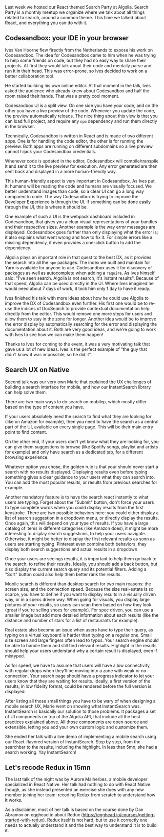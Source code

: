 Last week we hosted our React themed Search Party at Algolia. Search Party is
a monthly meetup we organize where we talk about all things related to search,
around a common theme. This time we talked about React, and everything you can
do with it.

## Codesandbox: your IDE in your browser

Ives Van Hoorne flew firectly from the Netherlands to expose his work on
Codesandbox. The idea for Codesandbox came to him when he was trying to help
some friends on code, but they had no easy way to share their projects. At first
they would talk about their code and mentally parse and run it in their head.
This was error-prone, so Ives decided to work on a better collaboration tool.

He started building his own online editor. At that moment in the talk, Ives
asked the audience who already knew about Codesandbox and half the room raised
their hands. That was a pretty cool moment.

Codesandbox UI is a split view. On one side you have your code, and on the other
you have a live preview of the code. Whenever you update the code, the preview
automatically reloads. The nice thing about this view is that you can load full
project, and require any `npm` dependency and run them directly in the browser.

Technically, Codesandbox is written in React and is made of two different apps.
One is for handling the code editor, the other is for running the preview. Both
apps are running on different subdomains so a live preview cannot hijack your
Codesandbox credentials.

Whenever code is updated in the editor, Codesandbox will compile/transpile it
and send it to the live preview for execution. Any error generated are then sent
back and displayed in a more human-friendly way.

This human-friendly aspect is very important in Codesandbox. As Ives put it:
humans will be reading the code and humans are visually focused. We better
understand images than code, so a clear UI can go a long way compared to code.
The way Codesandbox is trying to improve the Developer Experience is through the
UI. If something can be done easily through the UI, this is where it should be.

One example of such a UI is the webpack dashboard included in Codesandbox, that
gives you a clear visual representations of your bundles and their respective
sizes. Another example is the way error messages are displayed. Codesandbox goes
further than only displaying what the error is; it also explains what went wrong
and how to fix it. For simple errors like a missing dependency, it even
provides a one-click button to add the dependency.

Algolia plays an important role in that quest to the best DX, as it provides the
search into all the `npm` packages. The index we built and maintain for Yarn is
available for anyone to use. Codesandbox uses it for discovery of packages as
well as autocomplete when adding a `require`. As Ives himself said: "I've seen
search. Algolia is not search, it's instant results". Because of that speed,
Algolia can be used directly in the UI. Where Ives imagined he would need about
7 days of work, it took him only 1 day to have it ready.

Ives finished his talk with more ideas about how he could use Algolia to improve
the DX of Codesandbox even further. His first one would be to re-use the indices
of DocSearch to provide contextual documentation help directly from the editor.
This would remove one more steps for users and allow them to stay in the zone
for longer. Another idea would be to improve the error display by automatically
searching for the error and displaying the documentation about it. Both are very
good ideas, and we're going to work with Ives to see how we can make them
happen!

Thanks to Ives for coming to the event, it was a very motivating talk that gave
us a lot of new ideas. Ives is the perfect example of "the guy that didn't know
it was impossible, so he did it".

## Search UX on Native

Second talk was our very own Marie that explained the UX challenges of building
a search interface for mobile, and how our InstantSearch library can help solve
them.

There are two main ways to do search on mobilep, which mostly differ based on
the type of content you have. 

If your users absolutely need the search to find what they are looking for (like
on Amazon for example), then you need to have the search as a central part of
the UI, available on every single page. This will be their main entry point to
find content.

On the other end, if your users don't yet know what they are looking for, you
can give them suggestions to browse (like Spotify songs, playlist and artists
for example) and only have search as a dedicated tab, for a different browsing
experience.

Whatever option you chose, the golden rule is that your should never start
a search with no results displayed. Displaying results even before typing
something gives a clear guidance to your users what they can search into. You
can add the most popular results, or results from previous searches for example.

Another mandatory feature is to have the search react instantly to what users
are typing. Forget about the "Submit" button, don't force your users to type
complete words when you could display results from the first keystroke.  There
are two possible behaviors here: you could either display a list of search
suggestion in a dropdown menu, or directly display the results. Once again, this
will depend on your type of results. If you have a large catalog of items in
different categories (like Amazon does), it might be more interesting to display
search suggestions, to help your users navigate. Otherwise, it might be better
to display the first relevant results as soon as users are starting typing.
Pinterest even combine both behaviors, they display both search suggestions and
actual results in a dropdown.

Once your users are seeings results, it is important to help them go back to the
search, to refine their results. Ideally, you should add a back button, but also
display the current search query and its potential filters. Adding a "Sort"
button could also help them better rank the results.

Mobile search is different than desktop search for two main reasons: the screen
size, and the connection speed. Because the size real-estate is so scarce, you
have to define if you want to display results in a visually driven way, or in
a specs driven way. When going for visuals, you display large pictures of your
results, so users can scan them based on how they look (great if you're selling
shoes for example). For spec driven, you can use a smaller image but add more
detailed information about each results (like the distance and number of stars
for a list of restaurants for example).

Real estate also become an issue when users have to type their query, as typing
on a virtual keyboard is harder than typing on a regular one. Small size screen
and large fingers often lead to typos. Your search engine should be able to
handle them and still find relevant results. Highlight in the results
should help your users understand why a certain result is displayed, even if
mistyped.

As for speed, we have to assume that users will have a low connectivity, with
regular drops when they'll be moving into a zone with weak or no connection.
Your search page should have a progress indicator to let your users know that
they are waiting for results. Ideally, a first version of the results, in low
fidelity format, could be rendered before the full version is displayed.

After listing all those small things you have to be wary of when designing
a mobile search UX, Marie went on showing what InstantSearch was. InstantSearch
is basically our solution to those problems. It packages a set of UI components
on top of the Algolia API, that include all the best practices explained above.
All those components are open-source and extensible, letting you add your own
custom logic and customize them.

She ended her talk with a live demo of implementing a mobile search using our
React-flavored version of InstantSearch. Step by step, from the searchbar to the
results, including the highlight. In less than 5mn, she had a search working.
Yay InstantSearch!

## Let's recode Redux in 15mn

The last talk of the night was by Aurore Malherbes, a mobile developer
specialized in React Native. Her talk had nothing to do with React Native
though, as she instead presented an exercise she does with any new member
joining her team: recoding Redux from scratch to understand how it works.

As a disclaimer, most of her talk is based on the course done by Dan Abramov on
egghead.io about Redux (https://egghead.io/courses/getting-started-with-redux).
Redux itself is not hard, but to use it correctly one needs to actually
understand it and the best way to understand it is to build it.

